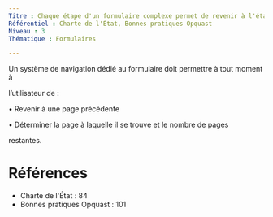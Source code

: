 ```yaml
---
Titre : Chaque étape d'un formulaire complexe permet de revenir à l'étape précédente.
Référentiel : Charte de l'État, Bonnes pratiques Opquast
Niveau : 3
Thématique : Formulaires

---
```

Un système de navigation dédié au formulaire doit permettre à tout moment à

l’utilisateur de :

• Revenir à une page précédente

• Déterminer la page à laquelle il se trouve et le nombre de pages

restantes.

# Références

*   Charte de l'État : 84
*   Bonnes pratiques Opquast : 101